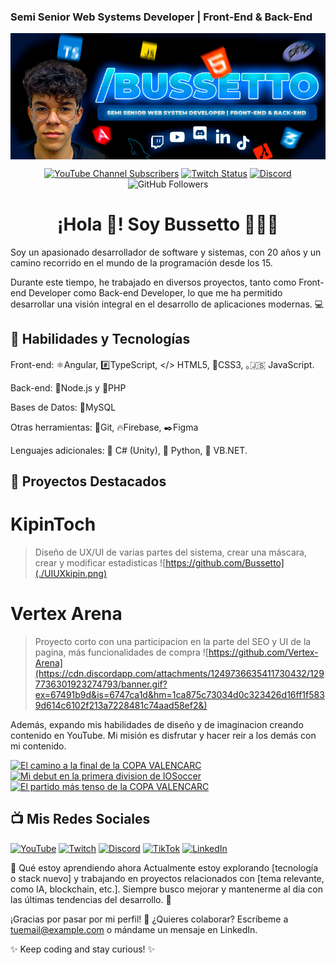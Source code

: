 ### Semi Senior Web Systems Developer | Front-End & Back-End
<p align="center" width="500">
  
   <img align="center" width="1000vw" src="./banner_bussetto.png" />
     <div align="center">
     
  [![YouTube Channel Subscribers](https://img.shields.io/youtube/channel/subscribers/UCg-Dazq1QxVMuH2dnCTnWCQ?style=social)](https://youtube.com/@Bussettinho?sub_confirmation=1)
  [![Twitch Status](https://img.shields.io/twitch/status/mouredev?style=social)](https://twitch.com/mouredev)
  [![Discord](https://img.shields.io/discord/1035274384195203092?style=social&label=Discord&logo=discord)](https://discord.gg/hyywyXTgde)
  ![GitHub Followers](https://img.shields.io/github/followers/Bussetto?style=social)
        
  </div>
  <h1 align="center" >¡Hola 👋! Soy Bussetto 👨🏻‍💻</h3>
</p>



Soy un apasionado desarrollador de software y sistemas, con 20 años y un camino recorrido en el mundo de la programación desde los 15. 

Durante este tiempo, he trabajado en diversos proyectos, tanto como Front-end Developer como Back-end Developer, lo que me ha permitido desarrollar una visión integral en el desarrollo de aplicaciones modernas. 💻

## 🚀 Habilidades y Tecnologías
Front-end: ⚛️Angular, #️⃣TypeScript, </> HTML5, 🎨CSS3, ｡🇯‌🇸‌ JavaScript.

Back-end: 🦠Node.js y 🐘PHP

Bases de Datos: 🐬MySQL

Otras herramientas: 🌱Git, 🔥Firebase, ✒️Figma

Lenguajes adicionales: 🧊 C# (Unity), 🐍 Python, 📅 VB.NET.

## 📂 Proyectos Destacados
# KipinToch 
> Diseño de UX/UI de varias partes del sistema, crear una máscara, crear y modificar estadisticas
![https://github.com/Bussetto](./UIUXkipin.png)
# Vertex Arena 
> Proyecto corto con una participacion en la parte del SEO y UI de la pagina, más funcionalidades de compra
> ![https://github.com/Vertex-Arena](https://cdn.discordapp.com/attachments/1249736635411730432/1297736301923274793/banner.gif?ex=67491b9d&is=6747ca1d&hm=1ca875c73034d0c323426d16ff1f5839d614c6102f213a7228481c74aad58ef2&)

Además, expando mis habilidades de diseño y de imaginacion creando contenido en YouTube. Mi misión es disfrutar y hacer reir a los demás con mi contenido.

<a href='https://youtu.be/uBhXVgKn5oU?si=TIj2rVGyI0hdyd54' target='_blank'>
  <img width='30%' src='https://img.youtube.com/vi/uBhXVgKn5oU/mqdefault.jpg' alt='El camino a la final de la COPA VALENCARC' />
</a>
<a href='https://youtu.be/1QIZhdPZ-Cg?si=xIlKgp-0gzpIYY29' target='_blank'>
  <img width='30%' src='https://img.youtube.com/vi/1QIZhdPZ-Cg/mqdefault.jpg' alt='Mi debut en la primera division de IOSoccer' />
</a>
<a href='https://youtu.be/GoDL73tO7yw?si=qJg0YUGMhrk3V_Lv' target='_blank'>
  <img width='30%' src='https://img.youtube.com/vi/GoDL73tO7yw/mqdefault.jpg' alt='El partido más tenso de la COPA VALENCARC' />
</a>

## 📺 Mis Redes Sociales

[![YouTube](https://img.shields.io/badge/YouTube-@Bussettinho-FF0000?style=for-the-badge&logo=youtube&logoColor=white&labelColor=101010)](https://youtube.com/@Bussettinho?sub_confirmation=1)
[![Twitch](https://img.shields.io/badge/Twitch-bussettinho-9146FF?style=for-the-badge&logo=twitch&logoColor=white&labelColor=101010)](https://twitch.tv/bussettinho)
[![Discord](https://img.shields.io/badge/Discord-Bussenetta-5865F2?style=for-the-badge&logo=discord&logoColor=white&labelColor=101010)](https://discord.gg/hyywyXTgde)
[![TikTok](https://img.shields.io/badge/TikTok-@Bussettinho-69C9D0?style=for-the-badge&logo=tiktok&logoColor=white&labelColor=101010)](https://tiktok.com/@Bussettinho)
[![LinkedIn](https://img.shields.io/badge/LinkedIn-Damian_Bussetto-0077B5?style=for-the-badge&logo=linkedin&logoColor=white&labelColor=101010)](https://www.linkedin.com/in/dami%C3%A1n-bussetto-791a62220/)


🌱 Qué estoy aprendiendo ahora
Actualmente estoy explorando [tecnología o stack nuevo] y trabajando en proyectos relacionados con [tema relevante, como IA, blockchain, etc.]. Siempre busco mejorar y mantenerme al día con las últimas tendencias del desarrollo. 📖

¡Gracias por pasar por mi perfil!
💌 ¿Quieres colaborar? Escríbeme a tuemail@example.com o mándame un mensaje en LinkedIn.

✨ Keep coding and stay curious! ✨
